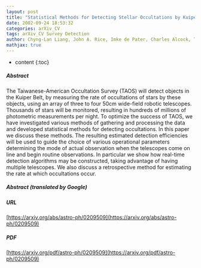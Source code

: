 ```yaml
---
layout: post
title: "Statistical Methods for Detecting Stellar Occultations by Kuiper Belt Objects: the Taiwanese-American Occultation Survey"
date: 2002-09-24 18:53:32
categories: arXiv_CV
tags: arXiv_CV Survey Detection
author: Chyng-Lan Liang, John A. Rice, Imke de Pater, Charles Alcock, Tim Axelrod, Andrew Wang
mathjax: true
---
```


* content
{:toc}

##### Abstract
The Taiwanese-American Occultation Survey (TAOS) will detect objects in the Kuiper Belt, by measuring the rate of occultations of stars by these objects, using an array of three to four 50cm wide-field robotic telescopes. Thousands of stars will be monitored, resulting in hundreds of millions of photometric measurements per night. To optimize the success of TAOS, we have investigated various methods of gathering and processing the data and developed statistical methods for detecting occultations. In this paper we discuss these methods. The resulting estimated detection efficiencies will be used to guide the choice of various operational parameters determining the mode of actual observation when the telescopes come on line and begin routine observations. In particular we show how real-time detection algorithms may be constructed, taking advantage of having multiple telescopes. We also discuss a retrospective method for estimating the rate at which occultations occur.

##### Abstract (translated by Google)


##### URL
[https://arxiv.org/abs/astro-ph/0209509](https://arxiv.org/abs/astro-ph/0209509)

##### PDF
[https://arxiv.org/pdf/astro-ph/0209509](https://arxiv.org/pdf/astro-ph/0209509)


